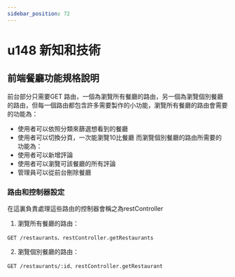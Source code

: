 ```yaml
---
sidebar_position: 72
---
```


# u148 新知和技術



## 前端餐廳功能規格說明
前台部分只需要GET 路由，一個為瀏覽所有餐廳的路由，另一個為瀏覽個別餐廳的路由，但每一個路由都包含許多需要製作的小功能，瀏覽所有餐廳的路由會需要的功能為：  
  - 使用者可以依照分類來篩選想看到的餐廳
  - 使用者可以切換分頁，一次能瀏覽10比餐廳
而瀏覽個別餐廳的路由所需要的功能為：
  - 使用者可以新增評論
  - 使用者可以瀏覽可該餐廳的所有評論
  - 管理員可以從前台刪除餐廳

### 路由和控制器設定
在這裏負責處理這些路由的控制器會稱之為restController
1. 瀏覽所有餐廳的路由：
```
GET /restaurants、restController.getRestaurants
```
2. 瀏覽個別餐廳的路由：
```
GET /restaurants/:id、restController.getRestaurant
```